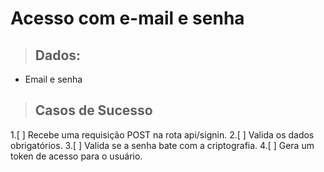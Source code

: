 # Acesso com e-mail e senha

> ## Dados:
* Email e senha

> ## Casos de Sucesso

1.[  ] Recebe uma requisição POST na rota api/signin.
2.[  ] Valida os dados obrigatórios.
3.[  ] Valida se a senha bate com a criptografia.
4.[  ] Gera um token de acesso para o usuário.
